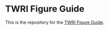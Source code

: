 # TWRI Figure Guide

This is the repository for the [TWRI Figure Guide](https://txwri.github.io/Figure_Guide/).